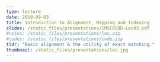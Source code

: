 ```yaml
---
type: lecture
date: 2019-09-03
title: Introduction to Alignment, Mapping and Indexing
slides: /static_files/presentations/CMSC858D-Lec03.pdf
#notes: /static_files/presentations/lec.zip
#codes: /static_files/presentations/code.zip
tldr: "Basic alignment & the utility of exact matching."
thumbnail: /static_files/presentations/lec.jpg
---
```

